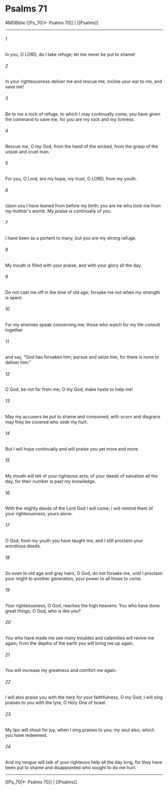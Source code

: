 # Psalms 71
#MDBible
[[Ps_70|← Psalms 70]] | [[Psalms]]

***

###### 1 
In you, O LORD, do I take refuge; let me never be put to shame! 

###### 2 
In your righteousness deliver me and rescue me; incline your ear to me, and save me! 

###### 3 
Be to me a rock of refuge, to which I may continually come; you have given the command to save me, for you are my rock and my fortress. 

###### 4 
Rescue me, O my God, from the hand of the wicked, from the grasp of the unjust and cruel man. 

###### 5 
For you, O Lord, are my hope, my trust, O LORD, from my youth. 

###### 6 
Upon you I have leaned from before my birth; you are he who took me from my mother's womb. My praise is continually of you. 

###### 7 
I have been as a portent to many, but you are my strong refuge. 

###### 8 
My mouth is filled with your praise, and with your glory all the day. 

###### 9 
Do not cast me off in the time of old age; forsake me not when my strength is spent. 

###### 10 
For my enemies speak concerning me; those who watch for my life consult together 

###### 11 
and say, "God has forsaken him; pursue and seize him, for there is none to deliver him." 

###### 12 
O God, be not far from me; O my God, make haste to help me! 

###### 13 
May my accusers be put to shame and consumed; with scorn and disgrace may they be covered who seek my hurt. 

###### 14 
But I will hope continually and will praise you yet more and more. 

###### 15 
My mouth will tell of your righteous acts, of your deeds of salvation all the day, for their number is past my knowledge. 

###### 16 
With the mighty deeds of the Lord God I will come; I will remind them of your righteousness, yours alone. 

###### 17 
O God, from my youth you have taught me, and I still proclaim your wondrous deeds. 

###### 18 
So even to old age and gray hairs, O God, do not forsake me, until I proclaim your might to another generation, your power to all those to come. 

###### 19 
Your righteousness, O God, reaches the high heavens. You who have done great things, O God, who is like you? 

###### 20 
You who have made me see many troubles and calamities will revive me again; from the depths of the earth you will bring me up again. 

###### 21 
You will increase my greatness and comfort me again. 

###### 22 
I will also praise you with the harp for your faithfulness, O my God; I will sing praises to you with the lyre, O Holy One of Israel. 

###### 23 
My lips will shout for joy, when I sing praises to you; my soul also, which you have redeemed. 

###### 24 
And my tongue will talk of your righteous help all the day long, for they have been put to shame and disappointed who sought to do me hurt. 

***

[[Ps_70|← Psalms 70]] | [[Psalms]]
